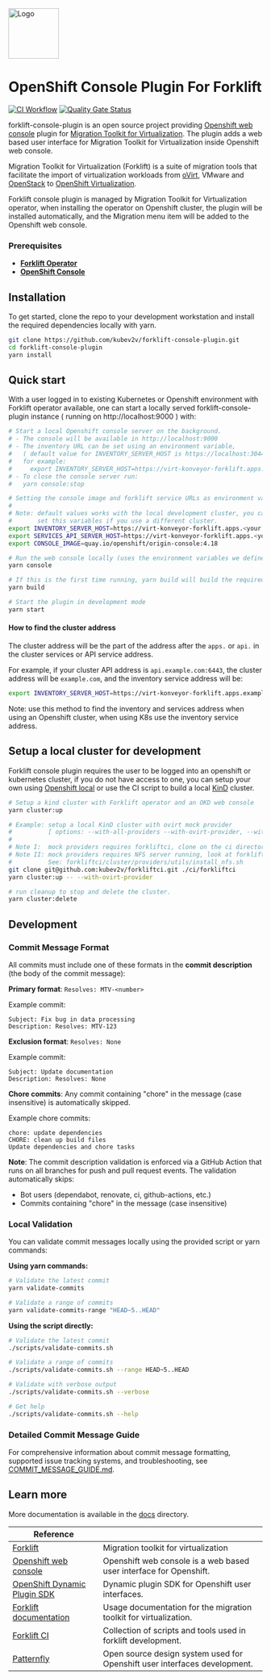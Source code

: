 <img src="docs/icons/forklift-logo-lightbg.svg" alt="Logo" width="100" />

# OpenShift Console Plugin For Forklift

[![CI Workflow](https://github.com/kubev2v/forklift-console-plugin/actions/workflows/on-push-main.yaml/badge.svg)](https://quay.io/repository/kubev2v/forklift-console-plugin)
[![Quality Gate Status](https://sonarcloud.io/api/project_badges/measure?project=kubev2v_forklift-console-plugin&metric=alert_status)](https://sonarcloud.io/summary/new_code?id=kubev2v_forklift-console-plugin)

forklift-console-plugin is an open source project providing [Openshift web console](https://github.com/openshift/console) plugin for [Migration Toolkit for Virtualization](https://github.com/kubev2v/forklift). The plugin adds a web based user interface for Migration Toolkit for Virtualization inside Openshift web console.

Migration Toolkit for Virtualization (Forklift) is a suite of migration tools that facilitate the import of virtualization workloads from [oVirt](https://www.ovirt.org/), VMware and [OpenStack](https://www.openstack.org/) to [OpenShift Virtualization](https://github.com/kubevirt).

Forklift console plugin is managed by Migration Toolkit for Virtualization operator, when installing the operator on Openshift cluster, the plugin will be installed automatically, and the Migration menu item will be added to the Openshift web console.

### Prerequisites

- [**Forklift Operator**](https://github.com/kubev2v/forklift/)
- [**OpenShift Console**](https://github.com/openshift/console/)

## Installation

To get started, clone the repo to your development workstation and install the required dependencies locally with yarn.

```bash
git clone https://github.com/kubev2v/forklift-console-plugin.git
cd forklift-console-plugin
yarn install
```

## Quick start

With a user logged in to existing Kubernetes or Openshift environment with Forklift operator available, one can start a locally served forklift-console-plugin instance ( running on http://localhost:9000 ) with:

```bash
# Start a local Openshift console server on the background.
# - The console will be available in http://localhost:9000
# - The inventory URL can be set using an environment variable,
#   ( default value for INVENTORY_SERVER_HOST is https://localhost:30444 )
#   for example:
#     export INVENTORY_SERVER_HOST=https://virt-konveyor-forklift.apps.example.com
# - To close the console server run:
#   yarn console:stop

# Setting the console image and forklift service URLs as environment variables:
#
# Note: default values works with the local development cluster, you can create using the CI.
#       set this variables if you use a different cluster.
export INVENTORY_SERVER_HOST=https://virt-konveyor-forklift.apps.<your cluster address>
export SERVICES_API_SERVER_HOST=https://virt-konveyor-forklift.apps.<your cluster address>
export CONSOLE_IMAGE=quay.io/openshift/origin-console:4.18

# Run the web console locally (uses the environment variables we defined above)
yarn console

# If this is the first time running, yarn build will build the required dependencies
yarn build

# Start the plugin in development mode
yarn start
```

#### How to find the cluster address

The cluster address will be the part of the address after the `apps.` or `api.` in the cluster services or API service address.

For example, if your cluster API address is `api.example.com:6443`, the cluster address will be `example.com`, and
the inventory service address will be:

```bash
export INVENTORY_SERVER_HOST=https://virt-konveyor-forklift.apps.example.com
```

Note: use this method to find the inventory and services address when using an Openshift cluster, when using K8s use the inventory service address.

## Setup a local cluster for development

Forklift console plugin requires the user to be logged into an openshift or kubernetes cluster, if you do not have access to one, you can setup your own using [Openshift local](https://developers.redhat.com/products/openshift-local/overview) or use the CI script to build a local [KinD](https://sigs.k8s.io/kind) cluster.

```bash
# Setup a kind cluster with Forklift operator and an OKD web console
yarn cluster:up

# Example: setup a local KinD cluster with ovirt mock provider
#          [ options: --with-all-providers --with-ovirt-provider, --with-vmware-provider, --with-openstack-provider]
#
# Note I:  mock providers requires forkliftci, clone on the ci directory
# Note II: mock providers requires NFS server running, look at forkliftci documentation for more details.
#          See: forkliftci/cluster/providers/utils/install_nfs.sh
git clone git@github.com:kubev2v/forkliftci.git ./ci/forkliftci
yarn cluster:up -- --with-ovirt-provider

# run cleanup to stop and delete the cluster.
yarn cluster:delete
```

## Development

### Commit Message Format

All commits must include one of these formats in the **commit description** (the body of the commit message):

**Primary format**: `Resolves: MTV-<number>`

Example commit:
```
Subject: Fix bug in data processing
Description: Resolves: MTV-123
```

**Exclusion format**: `Resolves: None`

Example commit:
```
Subject: Update documentation
Description: Resolves: None
```

**Chore commits**: Any commit containing "chore" in the message (case insensitive) is automatically skipped.

Example chore commits:
```
chore: update dependencies
CHORE: clean up build files
Update dependencies and chore tasks
```

**Note**: The commit description validation is enforced via a GitHub Action that runs on all branches for push and pull request events. The validation automatically skips:
- Bot users (dependabot, renovate, ci, github-actions, etc.)
- Commits containing "chore" in the message (case insensitive)

### Local Validation

You can validate commit messages locally using the provided script or yarn commands:

**Using yarn commands:**
```bash
# Validate the latest commit
yarn validate-commits

# Validate a range of commits
yarn validate-commits-range "HEAD~5..HEAD"
```

**Using the script directly:**
```bash
# Validate the latest commit
./scripts/validate-commits.sh

# Validate a range of commits
./scripts/validate-commits.sh --range HEAD~5..HEAD

# Validate with verbose output
./scripts/validate-commits.sh --verbose

# Get help
./scripts/validate-commits.sh --help
```

### Detailed Commit Message Guide

For comprehensive information about commit message formatting, supported issue tracking systems, and troubleshooting, see [COMMIT_MESSAGE_GUIDE.md](./COMMIT_MESSAGE_GUIDE.md).

## Learn more

More documentation is available in the [docs](./docs) directory.

| Reference                                                                       |                                                                           |
| ------------------------------------------------------------------------------- | ------------------------------------------------------------------------- |
| [Forklift](https://github.com/kubev2v/forklift/)                                | Migration toolkit for virtualization                                      |
| [Openshift web console](https://github.com/openshift/console)                   | Openshift web console is a web based user interface for Openshift.        |
| [OpenShift Dynamic Plugin SDK](https://github.com/openshift/dynamic-plugin-sdk) | Dynamic plugin SDK for Openshift user interfaces.                         |
| [Forklift documentation](https://github.com/kubev2v/forklift-documentation)     | Usage documentation for the migration toolkit for virtualization.         |
| [Forklift CI](https://github.com/kubev2v/forkliftci)                            | Collection of scripts and tools used in forklift development.             |
| [Patternfly](https://www.patternfly.org/)                                       | Open source design system used for Openshift user interfaces development. |
